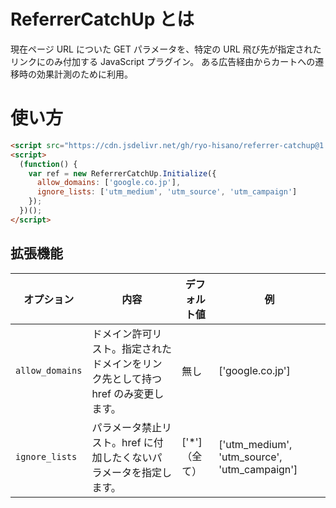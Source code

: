 # ReferrerCatchUp とは

現在ページ URL についた GET パラメータを、特定の URL 飛び先が指定されたリンクにのみ付加する JavaScript プラグイン。
ある広告経由からカートへの遷移時の効果計測のために利用。

# 使い方

```html
<script src="https://cdn.jsdelivr.net/gh/ryo-hisano/referrer-catchup@1.0.0/ref.js" defer></script>
<script>
  (function() {
    var ref = new ReferrerCatchUp.Initialize({
      allow_domains: ['google.co.jp'],
      ignore_lists: ['utm_medium', 'utm_source', 'utm_campaign']
    });
  })();
</script>
```

## 拡張機能

| オプション      | 内容                                                                             | デフォルト値   | 例                                           |
| --------------- | -------------------------------------------------------------------------------- | -------------- | -------------------------------------------- |
| `allow_domains` | ドメイン許可リスト。指定されたドメインをリンク先として持つ href のみ変更します。 | 無し           | ['google.co.jp']                             |
| `ignore_lists`  | パラメータ禁止リスト。href に付加したくないパラメータを指定します。              | ['\*']（全て） | ['utm_medium', 'utm_source', 'utm_campaign'] |
